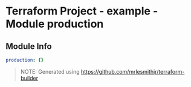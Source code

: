 # Terraform Project - example - Module production

## Module Info

```yaml
production: {}

```

> NOTE: Generated using https://github.com/mrlesmithjr/terraform-builder